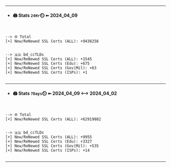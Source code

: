 

---
- #### 🖨️ **Stats** `24Hr`⏲️ ➼ 2024_04_09
```console


--> 🌐 Total
[+] New/ReNewed SSL Certs (ALL): +9438256


--> 🇧🇩 bd_ccTLDs
[+] New/ReNewed SSL Certs (ALL): +1545
[+] New/ReNewed SSL Certs (Edu): +675
[+] New/ReNewed SSL Certs (Gov|Mil): +63
[+] New/ReNewed SSL Certs (ISPs): +1


```

---
- #### 🖨️ **Stats** `7Days`⏲️ ➼ 2024_04_09 <--> 2024_04_02
```console


--> 🌐 Total
[+] New/ReNewed SSL Certs (ALL): +62919882


--> 🇧🇩 bd_ccTLDs
[+] New/ReNewed SSL Certs (ALL): +9955
[+] New/ReNewed SSL Certs (Edu): +3327
[+] New/ReNewed SSL Certs (Gov|Mil): +535
[+] New/ReNewed SSL Certs (ISPs): +14


```

---

